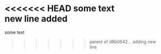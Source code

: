 
<<<<<<< HEAD
some text\
new line added
=======
some text
>>>>>>> parent of d8b0642... adding new line
